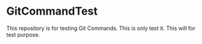 # GitCommandTest
This repository is for testing Git Commands. This is only test it.
This will for test purpose.
